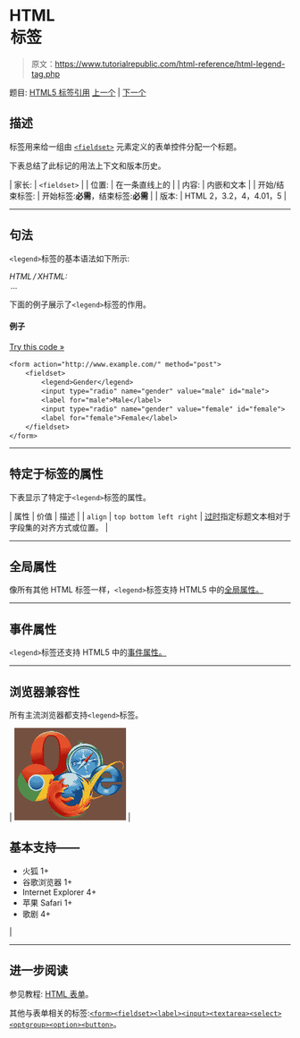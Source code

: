 # HTML <legend>标签</legend>

> 原文：<https://www.tutorialrepublic.com/html-reference/html-legend-tag.php>

题目: [HTML5 标签引用](html5-tags.php) [上一个](html-label-tag.php) | [下一个](html-li-tag.php)

## 描述

标签用来给一组由 [`<fieldset>`](html-fieldset-tag.php) 元素定义的表单控件分配一个标题。

下表总结了此标记的用法上下文和版本历史。

| 家长: | `<fieldset>` |
| 位置: | 在一条直线上的 |
| 内容: | 内嵌和文本 |
| 开始/结束标签: | 开始标签:**必需**，结束标签:**必需** |
| 版本: | HTML 2，3.2，4，4.01，5 |

* * *

## 句法

`<legend>`标签的基本语法如下所示:

*HTML / XHTML:* <legend> ... </legend>

下面的例子展示了`<legend>`标签的作用。

#### 例子

[Try this code »](../codelab.php?topic=html&file=legend-tag "Try this code using online Editor")

```
<form action="http://www.example.com/" method="post">
    <fieldset>
        <legend>Gender</legend>
        <input type="radio" name="gender" value="male" id="male">
        <label for="male">Male</label>
        <input type="radio" name="gender" value="female" id="female">
        <label for="female">Female</label>
    </fieldset>
</form>
```

* * *

## 特定于标签的属性

下表显示了特定于`<legend>`标签的属性。

| 属性 | 价值 | 描述 |
| `align` | `top
bottom
left
right` | [过时](../definitions.php#obsolete "Not supported in HTML5")指定标题文本相对于字段集的对齐方式或位置。 |

* * *

## 全局属性

像所有其他 HTML 标签一样，`<legend>`标签支持 HTML5 中的[全局属性。](html5-global-attributes.php)

* * *

## 事件属性

`<legend>`标签还支持 HTML5 中的[事件属性。](html5-event-attributes.php)

* * *

## 浏览器兼容性

所有主流浏览器都支持`<legend>`标签。

| ![Browsers Icon](img/e9331123c77668c1832e541c2fca1002.png) | 

## 基本支持——

*   火狐 1+
*   谷歌浏览器 1+
*   Internet Explorer 4+
*   苹果 Safari 1+
*   歌剧 4+

 |

* * *

## 进一步阅读

参见教程: [HTML 表单](../html-tutorial/html-forms.php)。

其他与表单相关的标签:[`<form>`](html-form-tag.php)[`<fieldset>`](html-fieldset-tag.php)[`<label>`](html-label-tag.php)[`<input>`](html-input-tag.php)[`<textarea>`](html-textarea-tag.php)[`<select>`](html-select-tag.php)[`<optgroup>`](html-optgroup-tag.php)[`<option>`](html-option-tag.php)[`<button>`](html-button-tag.php)。